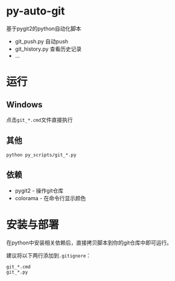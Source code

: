 # py-auto-git

基于pygit2的python自动化脚本

- git_push.py 自动push
- git_history.py 查看历史记录
- ...

# 运行

## Windows

点击`git_*.cmd`文件直接执行

## 其他

```shell
python py_scripts/git_*.py
```

## 依赖

- pygit2 - 操作git仓库
- colorama - 在命令行显示颜色

# 安装与部署

在python中安装相关依赖后，直接拷贝脚本到你的git仓库中即可运行。

建议将以下两行添加到`.gitignore`：

```properties
git_*.cmd
git_*.py
```